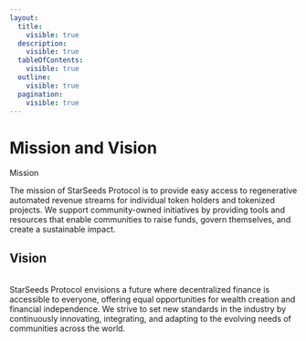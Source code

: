 ```yaml
---
layout:
  title:
    visible: true
  description:
    visible: true
  tableOfContents:
    visible: true
  outline:
    visible: true
  pagination:
    visible: true
---
```


# Mission and Vision

Mission

The mission of StarSeeds Protocol is to provide easy access to regenerative automated revenue streams for individual token holders and tokenized projects. We support community-owned initiatives by providing tools and resources that enable communities to raise funds, govern themselves, and create a sustainable impact.

## **Vision**&#x20;

\
StarSeeds Protocol envisions a future where decentralized finance is accessible to everyone, offering equal opportunities for wealth creation and financial independence. We strive to set new standards in the industry by continuously innovating, integrating, and adapting to the evolving needs of communities across the world.
